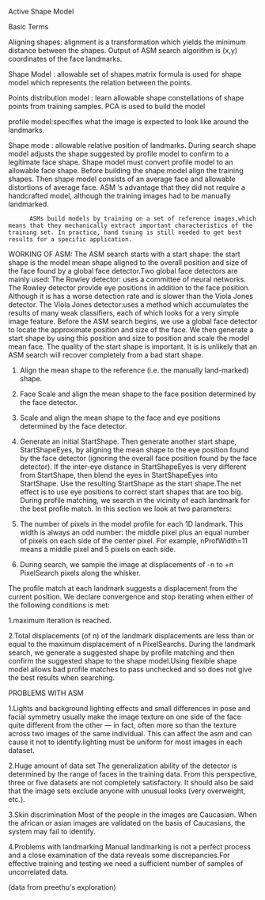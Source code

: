 Active Shape Model 

Basic Terms

Aligning shapes: alignment is a transformation which yields the minimum distance between the shapes.
Output of ASM search algorithm is (x,y) coordinates of the face landmarks.

Shape Model : allowable set of shapes.matrix formula is used for shape model which represents the relation between the points.

Points distribution model : learn allowable shape constellations of shape points from training samples.
PCA is used to build the model

profile model:specifies what the image is expected to look like around the landmarks.

Shape mode : allowable relative position of landmarks.
During search shape model adjusts the shape suggested by profile model to confirm to a legitimate face shape.
Shape model must convert profile model to an allowable face shape.
Before building the shape model align the training shapes. Then shape model consists of an average face and allowable distortions of average face.
ASM ‘s advantage that they did not require a handcrafted model, although the training images had to be manually landmarked.

          ASMs build models by training on a set of reference images,which means that they mechanically extract important characteristics of the training set. In practice, hand tuning is still needed to get best results for a specific application.

WORKING OF ASM:
           The ASM search starts with a start shape: the start shape is the model mean shape aligned to the overall position and size of the face found by a global face detector.Two global face detectors are mainly used:
The Rowley detector: uses a committee of neural networks. The Rowley detector provide eye positions in addition to the face position. Although it is has a worse detection rate and is slower than the Viola Jones detector.
           The Viola Jones detector:uses a method which accumulates the results of many weak classifiers, each of which looks for a very simple image feature.
Before the ASM search begins, we use a global face detector to locate the approximate position and size of the face. We then generate a start shape by using this position and size to position and scale the model mean face.
The quality of the start shape is important. It is is unlikely that an ASM search will recover completely from a bad start shape.

1. Align the mean shape to the reference (i.e. the manually land-marked) shape.

2. Face Scale and align the mean shape to the face position determined by the face detector.

3. Scale and align the mean shape to the face and eye positions determined by the face detector.

4. Generate an initial StartShape. Then generate another start shape, StartShapeEyes, by aligning the mean shape to the eye position found by the face detector (ignoring the overall face position found by the face detector). If the inter-eye distance in StartShapeEyes is very different from StartShape, then blend the eyes in StartShapeEyes into StartShape. Use the resulting StartShape as the start shape.The net effect is to use eye positions to correct start shapes that are too big.
During profile matching, we search in the vicinity of each landmark for the best profile match. In this section we look at two parameters:
1. The number of pixels in the model profile for each 1D landmark. This width is always an odd number: the middle pixel plus an equal number of pixels on each side of the center pixel. For example, nProfWidth=11 means a middle pixel and 5 pixels on each side.
2. During search, we sample the image at displacements of  -n to +n PixelSearch pixels along the whisker.

The profile match at each landmark suggests a displacement from the current position. We declare convergence and stop iterating when either of the following conditions is met:

1.maximum iteration is reached.

2.Total displacements (of n) of the landmark displacements are less than or equal to the maximum displacement of n PixelSearchs.
During the landmark search, we generate a suggested shape by profile matching and then confirm the suggested shape to the shape model.Using flexible shape model allows bad profile matches to pass unchecked and so does not give the best results when searching.

PROBLEMS WITH ASM

1.Lights and background
lighting effects and small differences in pose and facial symmetry usually make the image texture on one side of the face quite different from the other — in fact, often more so than the texture across two images of the same individual. This can affect the asm and can cause it not to identify.lighting must be uniform for most images in each dataset.

2.Huge amount of data set
The generalization ability of the detector is determined by the range of faces in the training data. From this perspective, three or five  datasets are not completely satisfactory. It should also be said that the image sets exclude anyone with unusual looks (very overweight, etc.).

3.Skin discrimination
Most of the people in the images are Caucasian. When the african or asian images are validated on the basis of Caucasians, the system may fail to identify.

4.Problems with landmarking
Manual landmarking is not a perfect process and a close examination of the data reveals some discrepancies.For effective training and testing we need a sufficient number of samples of uncorrelated data.


(data from preethu's exploration) 
